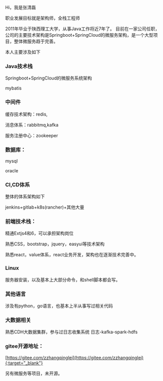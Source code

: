 Hi，我是张清磊

职业发展目标就是架构师，全栈工程师

2011年毕业于陕西理工大学，从事Java工作将近7年了。
目前在一家公司任职，公司的主要技术架构是Springboot+SpringCloud的微服务架构，是一个大型项目，整体微服务趋于完善。

本人主要涉及如下

### Java技术栈

Springboot+SpringCloud的微服务系统架构

mybatis

### 中间件

缓存技术架构：redis,

消息体系：rabbitmq,kafka

服务注册中心：zookeeper

### 数据库：

mysql

oracle

### CI,CD体系

整体的体系架构如下

jenkins+gitlab+k8s(rancher)+其他大量

### 前端技术栈：

精通Extjs4和6，可以承担架构岗位

熟悉CSS，bootstrap，jquery，easyui等技术架构

熟悉react，value体系，react业务开发，架构也在逐渐技术完善中。

### Linux

服务器安装，以及基本上大部分命令，和shell脚本都会写。

### 其他语言

涉及有python，go语言，也基本上半从事写过相关代码

### 大数据相关

熟悉CDH大数据集群，参与过日志收集系统 日志-kafka-spark-hdfs

### gitee开源地址：

[https://gitee.com/zzhangqinglei](https://gitee.com/zzhangqinglei){:target="_blank"}

另有微服务等项目，未开源。